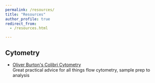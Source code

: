 ```yaml
---
permalink: /resources/
title: "Resources"
author_profile: true
redirect_from: 
  - /resources.html

---
```


## Cytometry
* [Oliver Burton's Colibri Cytometry](https://www.colibri-cytometry.com/)\
  Great practical advice for all things flow cytometry, sample prep to analysis

